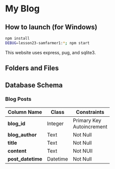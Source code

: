 # My Blog

## How to launch (for Windows)

```bash
npm install
DEBUG=lesson23-samfarmer1:*; npm start
```

This website uses express, pug, and sqlite3.

## Folders and Files

## Database Schema
### Blog Posts

| Column Name       | Class    | Constraints                   |
|-------------------|----------|-------------------------------|
| **blog_id**       | Integer  | Primary Key<br>Autoincrement  |
| **blog_author**   | Text     | Not Null                      |
| **title**         | Text     | Not Null                      |
| **content**       | Text     | Not NUll                      |
| **post_datetime** | Datetime | Not Null                      |
